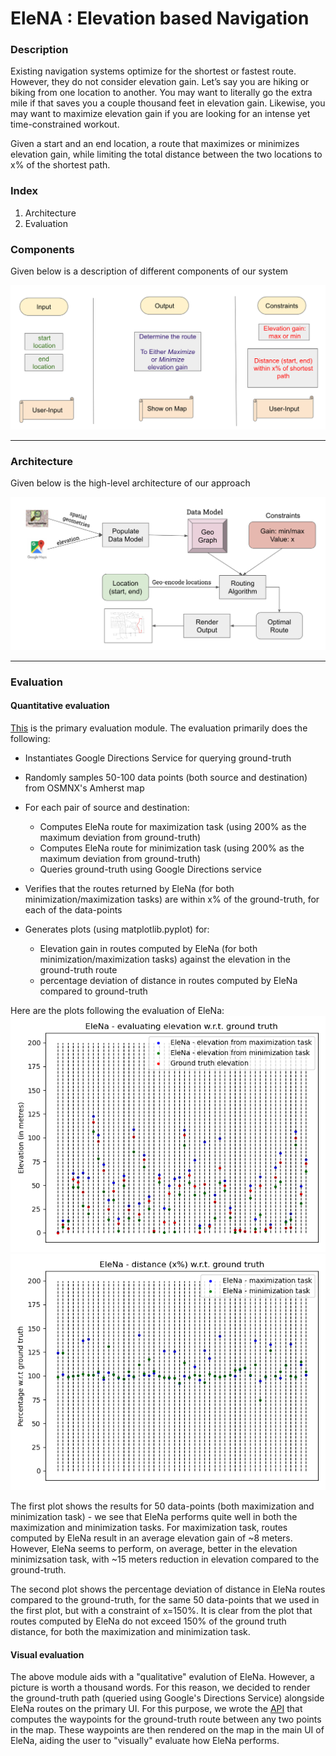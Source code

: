 # EleNA : Elevation based Navigation

### Description

Existing navigation systems optimize for the shortest or fastest route. 
However, they do not consider elevation gain. 
Let’s say you are hiking or biking from one location to another. 
You may want to literally go the extra mile if that saves you a couple thousand feet in elevation gain. 
Likewise, you may want to maximize elevation gain if you are looking for an intense yet time-constrained workout.


Given a start and an end location, a route that maximizes or minimizes elevation gain, 
while limiting the total distance between the two locations to x% of the shortest path.


### Index

1. Architecture
2. Evaluation

### Components

Given below is a description of different components of our system

![Plot 4](https://github.com/abhikdeb/cs520-project/blob/dev/EleNa/images/components.png)

--------------------------------------------------------

### Architecture

Given below is the high-level architecture of our approach

![Plot 3](https://github.com/abhikdeb/cs520-project/blob/dev/EleNa/images/architecture.png)

--------------------------------------------------------

### Evaluation
#### Quantitative evaluation
[This](https://github.com/abhikdeb/cs520-project/blob/e3c0245709bdfb7268acf376be080052d0709600/EleNa/src/test/test_x_percent.py#L1) is the primary evaluation module.
The evaluation primarily does the following:
- Instantiates Google Directions Service for querying ground-truth
- Randomly samples 50-100 data points (both source and destination) from OSMNX's Amherst map
- For each pair of source and destination:
  - Computes EleNa route for maximization task (using 200% as the maximum deviation from ground-truth)
  - Computes EleNa route for minimization task (using 200% as the maximum deviation from ground-truth)
  - Queries ground-truth using Google Directions service
  
- Verifies that the routes returned by EleNa (for both minimization/maximization tasks) are within x% of the ground-truth, for each of the data-points
- Generates plots (using matplotlib.pyplot) for:
  - Elevation gain in routes computed by EleNa (for both minimization/maximization tasks) against the elevation in the ground-truth route
  - percentage deviation of distance in routes computed by EleNa compared to ground-truth

Here are the plots following the evaluation of EleNa:
![Plot 1](https://github.com/abhikdeb/cs520-project/blob/dev/EleNa/images/elevation_plot.png)
![Plot 2](https://github.com/abhikdeb/cs520-project/blob/dev/EleNa/images/percentage_deviation_plot.png)

The first plot shows the results for 50 data-points (both maximization and minimization task) - we see that EleNa performs quite well in both the maximization and minimization tasks. For maximization task, routes computed by EleNa result in an average elevation gain of ~8 meters. However, EleNa seems to perform, on average, better in the elevation minimizsation task, with ~15 meters reduction in elevation compared to the ground-truth.

The second plot shows the percentage deviation of distance in EleNa routes compared to the ground-truth, for the same 50 data-points that we used in the first plot, but with a constraint of x=150%. It is clear from the plot that routes computed by EleNa do not exceed 150% of the ground truth distance, for both the maximization and minimization task.

#### Visual evaluation
The above module aids with a "qualitative" evalution of EleNa. However, a picture is worth a thousand words. For this reason, we decided to render the ground-truth path (queried using Google's Directions Service) alongside EleNa routes on the primary UI. For this purpose, we wrote the [API](https://github.com/abhikdeb/cs520-project/blob/648c53e664d33eeb69cd0d3e4a9cd6f352466e1a/EleNa/src/app/data_model/shortest_path.py#L117) that computes the waypoints for the ground-truth route between any two points in the map. These waypoints are then rendered on the map in the main UI of EleNa, aiding the user to "visually" evaluate how EleNa performs.
